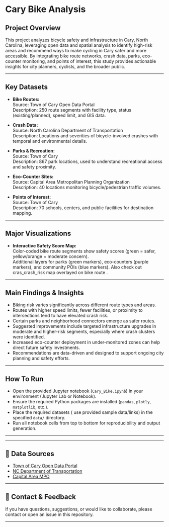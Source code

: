 # Cary Bike Analysis

## Project Overview
This project analyzes bicycle safety and infrastructure in Cary, North Carolina, leveraging open data and spatial analysis to identify high-risk areas and recommend ways to make cycling in Cary safer and more accessible. By integrating bike route networks, crash data, parks, eco-counter monitoring, and points of interest, this study provides actionable insights for city planners, cyclists, and the broader public.

---

## Key Datasets

- **Bike Routes:**  
  Source: Town of Cary Open Data Portal  
  Description: 250 route segments with facility type, status (existing/planned), speed limit, and GIS data.

- **Crash Data:**  
  Source: North Carolina Department of Transportation  
  Description: Locations and severities of bicycle-involved crashes with temporal and environmental details.

- **Parks & Recreation:**  
  Source: Town of Cary  
  Description: 867 park locations, used to understand recreational access and safety proximity.

- **Eco-Counter Sites:**  
  Source: Capital Area Metropolitan Planning Organization  
  Description: 40 locations monitoring bicycle/pedestrian traffic volumes.

- **Points of Interest:**  
  Source: Town of Cary  
  Description: 70 schools, centers, and public facilities for destination mapping.

---

##  Major Visualizations

- **Interactive Safety Score Map:**  
  Color-coded bike route segments show safety scores (green = safer, yellow/orange = moderate concern).  
  Additional layers for parks (green markers), eco-counters (purple markers), and community POIs (blue markers).
  Also check out cras_crash_risk map overlayed on bike route .
---

##  Main Findings & Insights

- Biking risk varies significantly across different route types and areas.
- Routes with higher speed limits, fewer facilities, or proximity to intersections tend to have elevated crash risk.
- Certain parks and neighborhood connectors emerge as safer routes.
- Suggested improvements include targeted infrastructure upgrades in moderate and higher-risk segments, especially where crash clusters were identified.
- Increased eco-counter deployment in under-monitored zones can help direct future safety investments.
- Recommendations are data-driven and designed to support ongoing city planning and safety efforts.

---

##  How To Run

- Open the provided Jupyter notebook (`Cary_Bike.ipynb`) in your environment (Jupyter Lab or Notebook).
- Ensure the required Python packages are installed (`pandas`, `plotly`, `matplotlib`, etc.).
- Place the required datasets ( use provided sample data/links) in the specified `data/` directory.
- Run all notebook cells from top to bottom for reproducibility and output generation.

---


---

## 🔗 Data Sources

- [Town of Cary Open Data Portal](https://data.townofcary.org/)
- [NC Department of Transportation](https://www.ncdot.gov/)
- [Capital Area MPO](https://www.campo-nc.us/)

---

## 📢 Contact & Feedback
If you have questions, suggestions, or would like to collaborate, please contact or open an issue in this repository.

---


